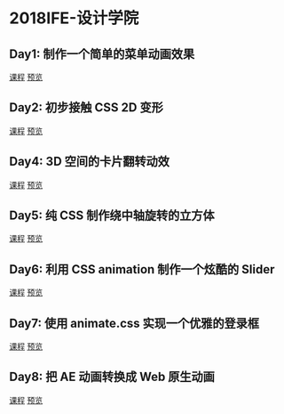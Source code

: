 # 2018IFE-设计学院
## Day1: 制作一个简单的菜单动画效果
[课程]()
[预览]()
## Day2: 初步接触 CSS 2D 变形
[课程]()
[预览]()
## Day4: 3D 空间的卡片翻转动效
[课程]()
[预览]()
## Day5: 纯 CSS 制作绕中轴旋转的立方体
[课程]()
[预览]()
## Day6: 利用 CSS animation 制作一个炫酷的 Slider
[课程]()
[预览]()
## Day7: 使用 animate.css 实现一个优雅的登录框
[课程]()
[预览]()
## Day8: 把 AE 动画转换成 Web 原生动画
[课程]()
[预览]()
